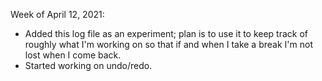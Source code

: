 Week of April 12, 2021:
* Added this log file as an experiment; plan is to use it to keep
  track of roughly what I'm working on so that if and when I take a
  break I'm not lost when I come back.
* Started working on undo/redo.
